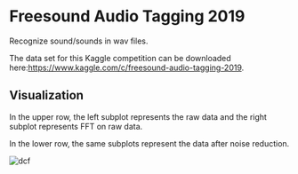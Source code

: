 # Freesound Audio Tagging 2019
Recognize sound/sounds in wav files. 

The data set for this Kaggle competition can be downloaded here:https://www.kaggle.com/c/freesound-audio-tagging-2019.

## Visualization
In the upper row, the left subplot represents the raw data and the right subplot represents FFT on raw data.

In the lower row, the same subplots represent the data after noise reduction.

![dcf](https://github.com/yussiroz/Freesound_tagging_2019/blob/master/samples/0026f116..png)
